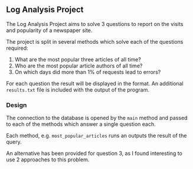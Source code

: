 
## Log Analysis Project

The Log Analysis Project aims to solve 3 questions to report on the visits and popularity of a newspaper site.

The project is split in several methods which solve each of the questions required:

1. What are the most popular three articles of all time?
1. Who are the most popular article authors of all time?
1. On which days did more than 1% of requests lead to errors? 

For each question the result will be displayed in the format. An additional `results.txt` file is included with the output of the program.

### Design

The connection to the database is opened by the `main` method and passed to each of the methods which answer a single question each.

Each method, e.g. `most_popular_articles` runs an outputs the result of the query.

An alternative has been provided for question 3, as I found interesting to use 2 approaches to this problem.